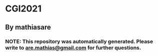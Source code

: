 # CGI2021

## By mathiasare

### NOTE: This repository was automatically generated. Please write to are.mathias@gmail.com for further questions.